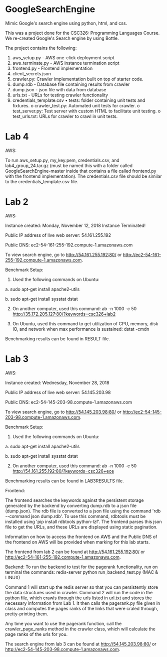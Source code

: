 # GoogleSearchEngine

Mimic Google's search engine using python, html, and css.

This was a project done for the CSC326: Programming Languages Course.
We re-created Google's Search engine by using Bottle.

The project contains the following:

1. aws_setup.py - AWS one-click deployment script
2. aws_terminate.py - AWS instance termination script
3. frontend.py - Frontend implementation 
4. client_secrets.json 
5. crawler.py: Crawler implementation built on top of starter code.
6. dump.rdb - Database file containing results from crawler
7. dump.json - json file with data from database 
8. urls.txt - URLs for testing crawler functionality
9. credentials_template.csv
• tests: folder containing unit tests and fixtures.
o crawler_test.py: Automated unit tests for crawler.
o test_server.py: Test server with custom HTML to facilitate unit testing.
o test_urls.txt: URLs for crawler to crawl in unit tests.

# Lab 4

AWS:

To run aws_setup.py, my_key.pem, credentials.csv, and lab4_group_24.tar.gz (must be named this with a folder called GoogleSearchEngine-master inside that contains a file called frontend.py with the frontend implementation). The credentials.csv file should be similar to the credentials_template.csv file. 

# Lab 2

AWS:

Instance created: Monday, November 12, 2018
Instance Terminated!

Public IP address of live web server: 54.161.255.192

Public DNS: ec2-54-161-255-192.compute-1.amazonaws.com   

To view search engine, go to http://54.161.255.192:80/ or http://ec2-54-161-255-192.compute-1.amazonaws.com.

Benchmark Setup:

1. Used the following commands on Ubuntu:

a. sudo apt-get install apache2-utils

b. sudo apt-get install sysstat dstat

2. On another computer, used this command: ab -n 1000 -c 50 http://35.172.205.127:80/?keywords=csc326+lab2

3. On Ubuntu, used this command to get utilization of CPU, memory, disk IO,
   and network when max performance is sustained: dstat -cmdn

Benchmarking results can be found in RESULT file.

# Lab 3

AWS:

Instance created: Wednesday, November 28, 2018

Public IP address of live web server: 54.145.203.98

Public DNS: ec2-54-145-203-98.compute-1.amazonaws.com 

To view search engine, go to http://54.145.203.98:80/ or http://ec2-54-145-203-98.compute-1.amazonaws.com.

Benchmark Setup:

1. Used the following commands on Ubuntu:

a. sudo apt-get install apache2-utils

b. sudo apt-get install sysstat dstat

2. On another computer, used this command: ab -n 1000 -c 50 http://54.161.255.192:80/?keywords=csc326+ece

Benchmarking results can be found in LAB3RESULTS file.

Frontend:

The frontend searches the keywords against the persistent storage generated by the backend by converting dump.rdb to a json file (dump.json). The rdb file is converted to a json file using the command 'rdb --command json dump.rdb'. To use this command, rdbtools must be installed using 'pip install rdbtools python-lzf'. The frontend parses this json file to get the URLs, and these URLs are displayed using static pagination.

Information on how to access the frontend on AWS and the Public DNS of the frontend on AWS will be provided when marking for this lab starts.

The frontend from lab 2 can be found at http://54.161.255.192:80/ or http://ec2-54-161-255-192.compute-1.amazonaws.com.

Backend:
To run the backend to test for the pagerank functionality, run on terminal the commands:
redis-server
python run_backend_test.py (MAC & LINUX)

Command 1 will start up the redis server so that you can persistently store the data structures used in crawler.
Command 2 will run the code in the python file, which crawls through the urls listed in url.txt and stores the necessary information from Lab 1. It then calls the pagerank.py file given in class and computes the pages ranks of the links that were craled through, pretty-printing them.

Any time you want to use the pagerank function, call the crawler_page_ranks method in the crawler class, which will calculate the page ranks of the urls for you.

The search engine from lab 3 can be found at http://54.145.203.98:80/ or http://ec2-54-145-203-98.compute-1.amazonaws.com.

